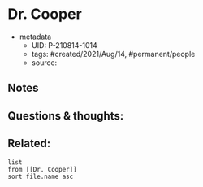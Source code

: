 # Dr. Cooper

- metadata
	- UID: P-210814-1014
	- tags: #created/2021/Aug/14, #permanent/people 
	- source: 

## Notes


## Questions & thoughts:

## Related:
```dataview
list
from [[Dr. Cooper]]
sort file.name asc
```
